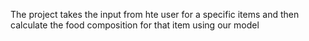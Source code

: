 The project takes the input from hte user for a specific items and then calculate the food composition for that item using our model
